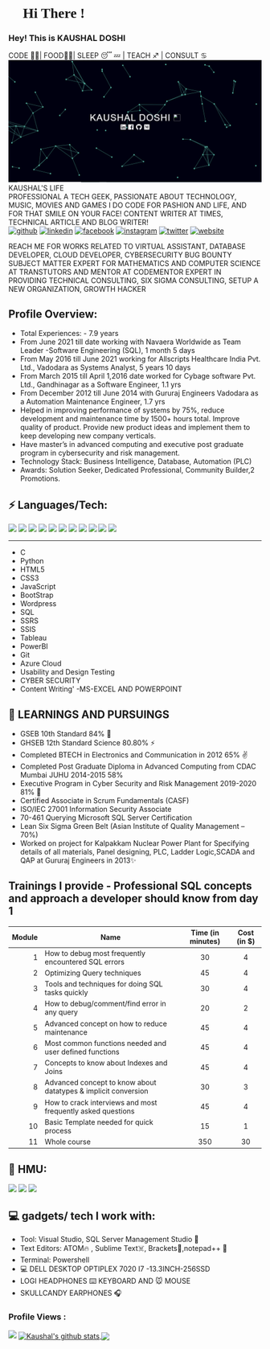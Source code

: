 <h1 style="font-family: 'JetBrains Mono'"> 👋 Hi There ! </h1>
<h3>Hey! This is KAUSHAL DOSHI </h3>

CODE 👨‍💻| FOOD🍟🌭| SLEEP 😴 💤 | TEACH ♐️ | CONSULT ♋️ 
<img src="Capture.JPG">
KAUSHAL'S LIFE <br>
PROFESSIONAL
A TECH GEEK, PASSIONATE ABOUT TECHNOLOGY, MUSIC, MOVIES AND GAMES
I DO CODE FOR PASHION AND LIFE, AND FOR THAT SMILE ON YOUR FACE!
CONTENT WRITER AT TIMES, TECHNICAL ARTICLE AND BLOG WRITER!
<br>
[<img src='https://cdn.jsdelivr.net/npm/simple-icons@3.0.1/icons/github.svg' alt='github' height='40'>](https://github.com/KaushalDoshi)  [<img src='https://cdn.jsdelivr.net/npm/simple-icons@3.0.1/icons/linkedin.svg' alt='linkedin' height='40'>](https://www.linkedin.com/in/kaushal-doshi-b482ab37)  [<img src='https://cdn.jsdelivr.net/npm/simple-icons@3.0.1/icons/facebook.svg' alt='facebook' height='40'>](https://www.facebook.com/kaushaladoshi)  [<img src='https://cdn.jsdelivr.net/npm/simple-icons@3.0.1/icons/instagram.svg' alt='instagram' height='40'>](https://www.instagram.com/kaushaldoshi/)  [<img src='https://cdn.jsdelivr.net/npm/simple-icons@3.0.1/icons/twitter.svg' alt='twitter' height='40'>](https://twitter.com/kaushycreativty)  [<img src='https://cdn.jsdelivr.net/npm/simple-icons@3.0.1/icons/icloud.svg' alt='website' height='40'>](https://www.kd-secure.xyz) 

REACH ME FOR WORKS RELATED TO VIRTUAL ASSISTANT, DATABASE DEVELOPER, CLOUD DEVELOPER, CYBERSECURITY BUG BOUNTY
SUBJECT MATTER EXPERT FOR MATHEMATICS AND COMPUTER SCIENCE AT TRANSTUTORS AND MENTOR AT CODEMENTOR
EXPERT IN PROVIDING TECHNICAL CONSULTING, SIX SIGMA CONSULTING, SETUP A NEW ORGANIZATION, GROWTH HACKER

## Profile Overview:

 - Total Experiences: - 7.9 years
 - From June 2021 till date working with Navaera Worldwide as Team Leader -Software Engineering (SQL), 1 month 5 days
 - From May 2016 till June 2021 working for Allscripts Healthcare India Pvt. Ltd., Vadodara as Systems Analyst, 5 years 10 days
 - From March 2015 till April 1,2016 date worked for Cybage software Pvt. Ltd., Gandhinagar as a Software Engineer, 1.1 yrs
 - From December 2012 till June 2014 with Gururaj Engineers Vadodara as a Automation Maintenance Engineer, 1.7 yrs
 - Helped in improving performance of systems by 75%, reduce development and maintenance time by 1500+ hours total. Improve quality of product. Provide new              product ideas and implement them to keep developing new company verticals.
 - Have master’s in advanced computing and executive post graduate program in cybersecurity and risk management.
 - Technology Stack: Business Intelligence, Database, Automation (PLC)
 - Awards: Solution Seeker, Dedicated Professional, Community Builder,2 Promotions.
 
## ⚡ Languages/Tech:
<p>	
<img src = "https://cdn.iconscout.com/icon/free/png-512/c-programming-569564.png" width="30">
<img src = "https://user-images.githubusercontent.com/42747200/46140125-da084900-c26d-11e8-8ea7-c45ae6306309.png" width="25">
<img src = "https://cdn3.iconfinder.com/data/icons/logos-and-brands-adobe/512/267_Python-512.png" width = "25">
<img src = "https://cdn.iconscout.com/icon/free/png-256/html5-40-1175193.png" width = "25">
<img src = "https://cdn4.iconfinder.com/data/icons/social-media-logos-6/512/121-css3-512.png" width = "25">
<img src = "https://upload.wikimedia.org/wikipedia/commons/thumb/9/99/Unofficial_JavaScript_logo_2.svg/1024px-Unofficial_JavaScript_logo_2.svg.png" width = "25">
<img src = "https://cdn.iconscout.com/icon/free/png-256/bootstrap-226077.png" width = "25">
<img src = "https://cdn3.iconfinder.com/data/icons/social-media-2169/24/social_media_social_media_logo_git-512.png" width = "25">
<img src="https://cdn1.iconfinder.com/data/icons/flat-rounded-icons/48/ico-26-512.png" width="25">
<img src = "https://i2.wp.com/blogs.perficient.com/files/2015/09/Azure-SQL-Database.png?fit=512%2C512&ssl=1" width = "25">
<img src = "https://www.searchpng.com/wp-content/uploads/2019/02/Google-Cloud-Logo-PNG-Image.png" width="28">	
</p>
<hr>

 - C
 - Python 
 - HTML5 
 - CSS3 
 - JavaScript 
 - BootStrap
 - Wordpress
 - SQL
 - SSRS
 - SSIS
 - Tableau
 - PowerBI
 - Git
 - Azure Cloud
 - Usability and Design Testing
 - CYBER SECURITY  
 - Content Writing'
 -MS-EXCEL AND POWERPOINT

##  👀 LEARNINGS AND PURSUINGS

- GSEB 10th Standard 84% 📝
- GHSEB 12th Standard Science 80.80%  ⚡
- Completed BTECH in Electronics and Communication in 2012 65% ✌️
- Completed Post Graduate Diploma in Advanced Computing from CDAC Mumbai JUHU 2014-2015 58% 
- Executive Program in Cyber Security and Risk Management 2019-2020 81% 🏫 
- Certified Associate in Scrum Fundamentals (CASF)
- ISO/IEC 27001 Information Security Associate
- 70-461 Querying Microsoft SQL Server Certification
- Lean Six Sigma Green Belt (Asian Institute of Quality Management – 70%)
- Worked on project for Kalpakkam Nuclear Power Plant for Specifying details of all materials, Panel designing, PLC, Ladder Logic,SCADA and QAP at Gururaj Engineers     in 2013✨ 

## Trainings I provide - Professional SQL concepts and approach a developer should know from day 1 

      
 | Module  | Name                                                            | Time (in minutes)   | Cost (in $) |
 |--------:|-----------------------------------------------------            |:-------------------:|:-----------:|
 | 1       | How to debug most frequently encountered SQL errors             | 30                  | 4           |
 | 2       | Optimizing Query techniques                                     | 45                  | 4           |
 | 3       | Tools and techniques for doing SQL tasks quickly                | 30                  | 4           |
 | 4       | How to debug/comment/find error in any query                    | 20                  | 2           |
 | 5       | Advanced concept on how to reduce maintenance                   | 45                  | 4           |
 | 6       | Most common functions needed and user defined functions         | 45                  | 4           |
 | 7       | Concepts to know about Indexes and Joins                        | 45                  | 4           |
 | 8       | Advanced concept to know about datatypes & implicit conversion  | 30                  | 3           |
 | 9       | How to crack interviews and most frequently asked questions     | 45                  | 4           |
 | 10      | Basic Template needed for quick process                         | 15                  | 1           |
 | 11      | Whole course                                                    | 350                 | 30          |

##  💬 HMU:

 <a href="https://www.linkedin.com/in/kaushal-doshi-b482ab37//"><img src="https://img.shields.io/badge/IN---KAUSHAL%20DOSHI-blue"></a> 
 <a href="https://twitter.com/kaushycreativty"><img src="https://img.shields.io/twitter/url?style=social&url=https%3A%2F%2Ftwitter.com%2Fkaushycreativty"></a> 
 <a href="mailto:doshikaushal007@gmail.com"><img src="https://img.shields.io/badge/GMAIL-doshikaushal007%40gmail.com-red"></a>


##  💻 gadgets/ tech I work with:

 - Tool: Visual Studio, SQL Server Management Studio 🤖
 - Text Editors: ATOM🔥 , Sublime Text☠️, Brackets🤡,notepad++ 📝  
 - Terminal: Powershell
 - 💻 DELL DESKTOP OPTIPLEX 7020 I7 -13.3INCH-256SSD
 - LOGI HEADPHONES ⌨️ KEYBOARD AND 🐭 MOUSE
 - SKULLCANDY EARPHONES 🎧 

 ### Profile Views :<br>
 
  <img src="https://profile-counter.glitch.me/KaushalDoshi/count.svg" />
<a href="https://github.com/KaushalDoshi/github-readme-stats">
  <img align="center" src="https://github-readme-stats.anuraghazra1.vercel.app/api?username=KaushalDoshi&show_icons=true&include_all_commits=true&theme=material-palenight" alt="Kaushal's github stats" />
</a>
<a href="https://github.com/KaushalDoshi/github-readme-stats">
  
  <img align="center" src="https://github-readme-stats.anuraghazra1.vercel.app/api/top-langs/?username=KaushalDoshi&layout=compact&theme=material-palenight" />
</a>
